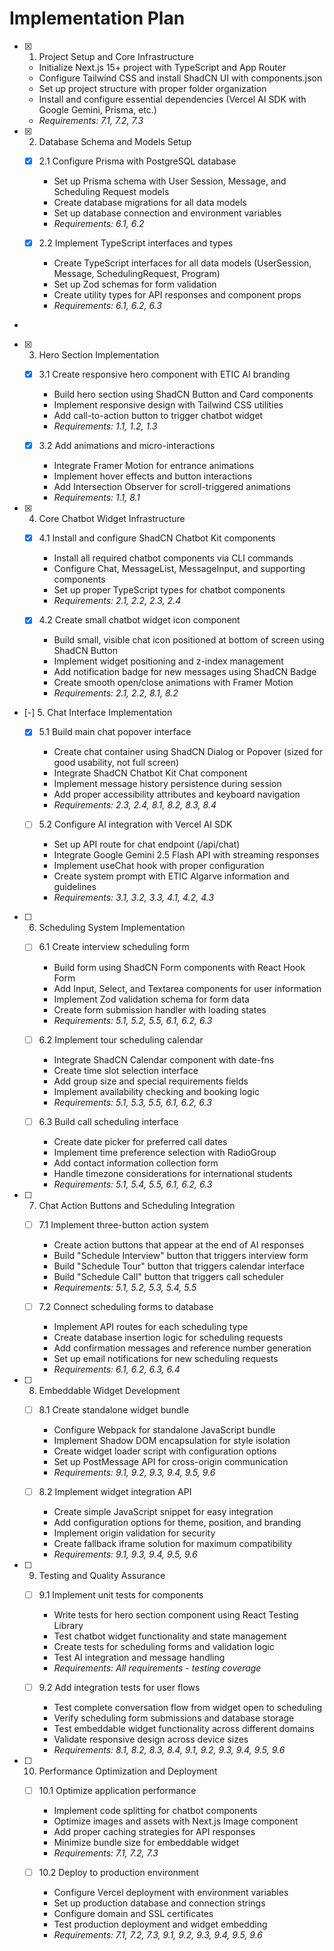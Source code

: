# Implementation Plan

- [x] 1. Project Setup and Core Infrastructure

  - Initialize Next.js 15+ project with TypeScript and App Router
  - Configure Tailwind CSS and install ShadCN UI with components.json
  - Set up project structure with proper folder organization
  - Install and configure essential dependencies (Vercel AI SDK with Google Gemini, Prisma, etc.)
  - _Requirements: 7.1, 7.2, 7.3_

- [x] 2. Database Schema and Models Setup

  - [x] 2.1 Configure Prisma with PostgreSQL database

    - Set up Prisma schema with User Session, Message, and Scheduling Request models
    - Create database migrations for all data models
    - Set up database connection and environment variables
    - _Requirements: 6.1, 6.2_

  - [x] 2.2 Implement TypeScript interfaces and types

    - Create TypeScript interfaces for all data models (UserSession, Message, SchedulingRequest, Program)
    - Set up Zod schemas for form validation
    - Create utility types for API responses and component props
    - _Requirements: 6.1, 6.2, 6.3_

-

- [x] 3. Hero Section Implementation

  - [x] 3.1 Create responsive hero component with ETIC AI branding

    - Build hero section using ShadCN Button and Card components
    - Implement responsive design with Tailwind CSS utilities
    - Add call-to-action button to trigger chatbot widget
    - _Requirements: 1.1, 1.2, 1.3_

  - [x] 3.2 Add animations and micro-interactions

    - Integrate Framer Motion for entrance animations
    - Implement hover effects and button interactions
    - Add Intersection Observer for scroll-triggered animations
    - _Requirements: 1.1, 8.1_

- [x] 4. Core Chatbot Widget Infrastructure

  - [x] 4.1 Install and configure ShadCN Chatbot Kit components

    - Install all required chatbot components via CLI commands
    - Configure Chat, MessageList, MessageInput, and supporting components
    - Set up proper TypeScript types for chatbot components
    - _Requirements: 2.1, 2.2, 2.3, 2.4_

  - [x] 4.2 Create small chatbot widget icon component

    - Build small, visible chat icon positioned at bottom of screen using ShadCN Button
    - Implement widget positioning and z-index management
    - Add notification badge for new messages using ShadCN Badge
    - Create smooth open/close animations with Framer Motion
    - _Requirements: 2.1, 2.2, 8.1, 8.2_

- [-] 5. Chat Interface Implementation

  - [x] 5.1 Build main chat popover interface

    - Create chat container using ShadCN Dialog or Popover (sized for good usability, not full screen)
    - Integrate ShadCN Chatbot Kit Chat component
    - Implement message history persistence during session
    - Add proper accessibility attributes and keyboard navigation
    - _Requirements: 2.3, 2.4, 8.1, 8.2, 8.3, 8.4_

  - [ ] 5.2 Configure AI integration with Vercel AI SDK

    - Set up API route for chat endpoint (/api/chat)
    - Integrate Google Gemini 2.5 Flash API with streaming responses
    - Implement useChat hook with proper configuration
    - Create system prompt with ETIC Algarve information and guidelines
    - _Requirements: 3.1, 3.2, 3.3, 4.1, 4.2, 4.3_

- [ ] 6. Scheduling System Implementation

  - [ ] 6.1 Create interview scheduling form

    - Build form using ShadCN Form components with React Hook Form
    - Add Input, Select, and Textarea components for user information
    - Implement Zod validation schema for form data
    - Create form submission handler with loading states
    - _Requirements: 5.1, 5.2, 5.5, 6.1, 6.2, 6.3_

  - [ ] 6.2 Implement tour scheduling calendar

    - Integrate ShadCN Calendar component with date-fns
    - Create time slot selection interface
    - Add group size and special requirements fields
    - Implement availability checking and booking logic
    - _Requirements: 5.1, 5.3, 5.5, 6.1, 6.2, 6.3_

  - [ ] 6.3 Build call scheduling interface
    - Create date picker for preferred call dates
    - Implement time preference selection with RadioGroup
    - Add contact information collection form
    - Handle timezone considerations for international students
    - _Requirements: 5.1, 5.4, 5.5, 6.1, 6.2, 6.3_

- [ ] 7. Chat Action Buttons and Scheduling Integration

  - [ ] 7.1 Implement three-button action system

    - Create action buttons that appear at the end of AI responses
    - Build "Schedule Interview" button that triggers interview form
    - Build "Schedule Tour" button that triggers calendar interface
    - Build "Schedule Call" button that triggers call scheduler
    - _Requirements: 5.1, 5.2, 5.3, 5.4, 5.5_

  - [ ] 7.2 Connect scheduling forms to database
    - Implement API routes for each scheduling type
    - Create database insertion logic for scheduling requests
    - Add confirmation messages and reference number generation
    - Set up email notifications for new scheduling requests
    - _Requirements: 6.1, 6.2, 6.3, 6.4_

- [ ] 8. Embeddable Widget Development

  - [ ] 8.1 Create standalone widget bundle

    - Configure Webpack for standalone JavaScript bundle
    - Implement Shadow DOM encapsulation for style isolation
    - Create widget loader script with configuration options
    - Set up PostMessage API for cross-origin communication
    - _Requirements: 9.1, 9.2, 9.3, 9.4, 9.5, 9.6_

  - [ ] 8.2 Implement widget integration API
    - Create simple JavaScript snippet for easy integration
    - Add configuration options for theme, position, and branding
    - Implement origin validation for security
    - Create fallback iframe solution for maximum compatibility
    - _Requirements: 9.1, 9.3, 9.4, 9.5, 9.6_

- [ ] 9. Testing and Quality Assurance

  - [ ] 9.1 Implement unit tests for components

    - Write tests for hero section component using React Testing Library
    - Test chatbot widget functionality and state management
    - Create tests for scheduling forms and validation logic
    - Test AI integration and message handling
    - _Requirements: All requirements - testing coverage_

  - [ ] 9.2 Add integration tests for user flows
    - Test complete conversation flow from widget open to scheduling
    - Verify scheduling form submissions and database storage
    - Test embeddable widget functionality across different domains
    - Validate responsive design across device sizes
    - _Requirements: 8.1, 8.2, 8.3, 8.4, 9.1, 9.2, 9.3, 9.4, 9.5, 9.6_

- [ ] 10. Performance Optimization and Deployment

  - [ ] 10.1 Optimize application performance

    - Implement code splitting for chatbot components
    - Optimize images and assets with Next.js Image component
    - Add proper caching strategies for API responses
    - Minimize bundle size for embeddable widget
    - _Requirements: 7.1, 7.2, 7.3_

  - [ ] 10.2 Deploy to production environment
    - Configure Vercel deployment with environment variables
    - Set up production database and connection strings
    - Configure domain and SSL certificates
    - Test production deployment and widget embedding
    - _Requirements: 7.1, 7.2, 7.3, 9.1, 9.2, 9.3, 9.4, 9.5, 9.6_
